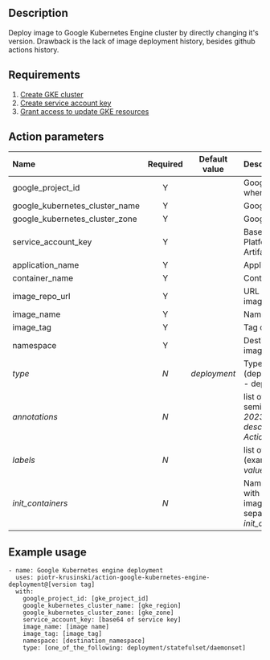 ## Description
Deploy image to Google Kubernetes Engine cluster by directly changing it's version.
Drawback is the lack of image deployment history, besides github actions history.

## Requirements
1. [Create GKE cluster](????????????????)
2. [Create service account key](https://developers.google.com/workspace/guides/ceate-credentials#:~:text=your%20service%20account%3A-,In%20the%20Google%20Cloud%20console%2C%20go%20to%20Menu%20menu,IAM%20%26%20Admin%20%3E%20Service%20Accounts.&text=Select%20your%20service%20account.,Add%20key%20%3E%20Create%20new%20key.)
3. [Grant access to update GKE resources](????????????)

## Action parameters
Name                              | Required  | Default value | Description
:---------------------------------|:---------:|:-------------:|:-----------
google_project_id                 | Y         |               | Google project ID of your project where GKE is created
google_kubernetes_cluster_name    | Y         |               | Google Kubernetes Cluster name
google_kubernetes_cluster_zone    | Y         |               | Google Kubernetes Cluster zone
service_account_key               | Y         |               | Base64 version of Google Cloud Platform service key to access Artifact Registry
application_name                  | Y         |               | Application name to update
container_name                    | Y         |               | Container name to update
image_repo_url                    | Y         |               | URL docker image repository where image is stored
image_name                        | Y         |               | Name of deployed image
image_tag                         | Y         |               | Tag of deployed image
namespace                         | Y         |               | Destination namespace where image should be updated
*type*                            | *N*       | *deployment*  | Type of updated resource (deployment/statefulset/daemonset) - deployment is default
*annotations*                     | *N*       |               | list of annotations separated by semicolon (example: *update_date: 20231029_181921, description_tag: Updated by GitHub Actions*)
*labels*                          | *N*       |               | list of labels separated by semicolon (example: *label1: value1, label2: value2*)
*init_containers*                 | *N*       |               | Name of init_containers to update with the same image_name:image_tag (list separated by semicolon, example: *init_container1, init_container2*)

## Example usage
```
- name: Google Kubernetes engine deployment
  uses: piotr-krusinski/action-google-kubernetes-engine-deployment@[version tag]
  with:
    google_project_id: [gke_project_id]
    google_kubernetes_cluster_name: [gke_region]
    google_kubernetes_cluster_zone: [gke_zone]
    service_account_key: [base64 of service key]
    image_name: [image name]
    image_tag: [image_tag]
    namespace: [destination_namespace]
    type: [one_of_the_following: deployment/statefulset/daemonset]
```